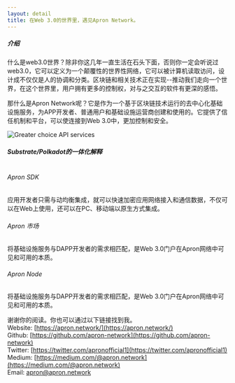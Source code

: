 ```yaml
---
layout: detail
title: 在Web 3.0的世界里，遇见Apron Network。
---
```


##### 介绍

什么是web3.0世界？除非你这几年一直生活在石头下面，否则你一定会听说过web3.0，它可以定义为一个颠覆性的世界性网络，它可以被计算机读取访问，设计成不仅仅是人的协调和分类。区块链和相关技术正在实现--推动我们走向一个世界，在这个世界里，用户拥有更多的控制权，对与之交互的软件有更深的感悟。

那什么是Apron Network呢？它是作为一个基于区块链技术运行的去中心化基础设施服务，为APP开发者、普通用户和基础设施运营商创建和使用的。它提供了信任机制和平台，可以使连接到Web 3.0中，更加控制和安全。

![Greater choice API services](/assets/images/posts/20201209MeetApronNetworkinWeb30World.png)

##### Substrate/Polkadot的一体化解释 <br/><br/>


###### Apron SDK
应用开发者只需与动均衡集成，就可以快速加密应用网络接入和通信数据，不仅可以在Web上使用，还可以在PC、移动端以原生方式集成。

###### Apron 市场
将基础设施服务与DAPP开发者的需求相匹配，是Web 3.0门户在Apron网络中可见和可用的本质。

###### Apron Node
将基础设施服务与DAPP开发者的需求相匹配，是Web 3.0门户在Apron网络中可见和可用的本质。

谢谢你的阅读。你也可以通过以下链接找到我。  <br/>
Website: [https://apron.network/](https://apron.network/)  
Github: [https://github.com/apron-network](https://github.com/apron-network)  
Twitter: [https://twitter.com/apronofficial1](https://twitter.com/apronofficial1)  
Medium: [https://medium.com/@apron.network](https://medium.com/@apron.network)  
Email: [apron@apron.network](mailto:apron@apron.network)  

